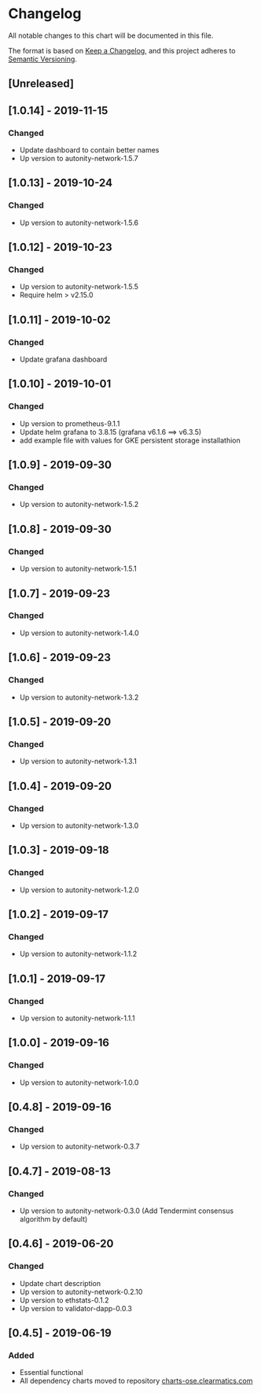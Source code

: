 # Changelog
All notable changes to this chart will be documented in this file.

The format is based on [Keep a Changelog](https://keepachangelog.com/en/1.0.0/),
and this project adheres to [Semantic Versioning](https://semver.org/spec/v2.0.0.html).

## [Unreleased]
## [1.0.14] - 2019-11-15
### Changed
- Update dashboard to contain better names
- Up version to autonity-network-1.5.7

## [1.0.13] - 2019-10-24
### Changed
- Up version to autonity-network-1.5.6

## [1.0.12] - 2019-10-23
### Changed
- Up version to autonity-network-1.5.5
- Require helm > v2.15.0

## [1.0.11] - 2019-10-02
### Changed
- Update grafana dashboard

## [1.0.10] - 2019-10-01
### Changed
- Up version to prometheus-9.1.1
- Update helm grafana to 3.8.15 (grafana v6.1.6 ==> v6.3.5)
- add example file with values for GKE persistent storage installathion

## [1.0.9] - 2019-09-30
### Changed
- Up version to autonity-network-1.5.2

## [1.0.8] - 2019-09-30
### Changed
- Up version to autonity-network-1.5.1

## [1.0.7] - 2019-09-23
### Changed
- Up version to autonity-network-1.4.0

## [1.0.6] - 2019-09-23
### Changed
- Up version to autonity-network-1.3.2

## [1.0.5] - 2019-09-20
### Changed
- Up version to autonity-network-1.3.1

## [1.0.4] - 2019-09-20
### Changed
- Up version to autonity-network-1.3.0

## [1.0.3] - 2019-09-18
### Changed
- Up version to autonity-network-1.2.0

## [1.0.2] - 2019-09-17
### Changed
- Up version to autonity-network-1.1.2

## [1.0.1] - 2019-09-17
### Changed
- Up version to autonity-network-1.1.1

## [1.0.0] - 2019-09-16
### Changed
- Up version to autonity-network-1.0.0

## [0.4.8] - 2019-09-16
### Changed
- Up version to autonity-network-0.3.7

## [0.4.7] - 2019-08-13
### Changed
- Up version to autonity-network-0.3.0 (Add Tendermint consensus algorithm by default)

## [0.4.6] - 2019-06-20
### Changed
- Update chart description
- Up version to autonity-network-0.2.10
- Up version to ethstats-0.1.2
- Up version to validator-dapp-0.0.3

## [0.4.5] - 2019-06-19
### Added
- Essential functional
- All dependency charts moved to repository [charts-ose.clearmatics.com](https://charts-ose.clearmatics.com)
